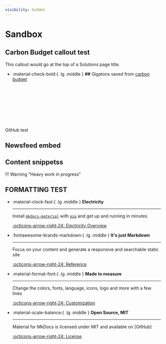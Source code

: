```yaml
---
visibility: hidden
---
```


# Sandbox

## Carbon Budget callout test

This callout would go at the top of a Solutions page title.

<div class="grid cards" markdown>

-   :material-check-bold:{ .lg .middle } __##__ Gigatons saved from [carbon budget](glossary/#carbon-budget)

</div>



<br>
<br>
<br>
<br>
<br>
<br>
<br>

GitHub test


## Newsfeed embed

 <!-- start feedwind code --> <script type="text/javascript" src="https://feed.mikle.com/js/fw-loader.js" preloader-text="Loading" data-fw-param="160567/"></script> <!-- end feedwind code --> 

## Content snippetss

!!! Warning "Heavy work in progress"


## FORMATTING TEST
<div class="grid cards" markdown>

-   :material-clock-fast:{ .lg .middle } __Electricity__

    ---

    Install [`mkdocs-material`](#) with [`pip`](#) and get up
    and running in minutes

    [:octicons-arrow-right-24: Electricity Overview](../sector-electricity)

-   :fontawesome-brands-markdown:{ .lg .middle } __It's just Markdown__

    ---

    Focus on your content and generate a responsive and searchable static site

    [:octicons-arrow-right-24: Reference](#)

-   :material-format-font:{ .lg .middle } __Made to measure__

    ---

    Change the colors, fonts, language, icons, logo and more with a few lines

    [:octicons-arrow-right-24: Customization](#)

-   :material-scale-balance:{ .lg .middle } __Open Source, MIT__

    ---

    Material for MkDocs is licensed under MIT and available on [GitHub]

    [:octicons-arrow-right-24: License](#)

</div>
